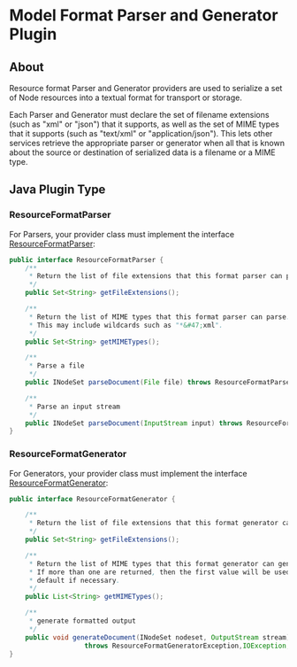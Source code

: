 # Model Format Parser and Generator Plugin

## About

Resource format Parser and Generator providers are used to serialize a set of
Node resources into a textual format for transport or storage.

Each Parser and Generator must declare the set of filename extensions
(such as "xml" or "json") that it supports, as well as the set of
MIME types that it supports (such as "text/xml" or "application/json").
This lets other services retrieve the appropriate
parser or generator when all that is known about the source or destination
of serialized data is a filename or a MIME type.

## Java Plugin Type

### ResourceFormatParser

For Parsers, your provider class must implement the interface
[ResourceFormatParser]({{$javaDocBase}}/com/dtolabs/rundeck/core/resources/format/ResourceFormatParser.html):

```java
public interface ResourceFormatParser {
    /**
     * Return the list of file extensions that this format parser can parse.
     */
    public Set<String> getFileExtensions();

    /**
     * Return the list of MIME types that this format parser can parse.
     * This may include wildcards such as "*&#47;xml".
     */
    public Set<String> getMIMETypes();

    /**
     * Parse a file
     */
    public INodeSet parseDocument(File file) throws ResourceFormatParserException;

    /**
     * Parse an input stream
     */
    public INodeSet parseDocument(InputStream input) throws ResourceFormatParserException;
}
```

### ResourceFormatGenerator

For Generators, your provider class must implement the interface
[ResourceFormatGenerator]({{$javaDocBase}}/com/dtolabs/rundeck/core/resources/format/ResourceFormatGenerator.html):

```java
public interface ResourceFormatGenerator {

    /**
     * Return the list of file extensions that this format generator can generate
     */
    public Set<String> getFileExtensions();

    /**
     * Return the list of MIME types that this format generator can generate.
     * If more than one are returned, then the first value will be used by
     * default if necessary.
     */
    public List<String> getMIMETypes();

    /**
     * generate formatted output
     */
    public void generateDocument(INodeSet nodeset, OutputStream stream)
                   throws ResourceFormatGeneratorException,IOException;
}
```
